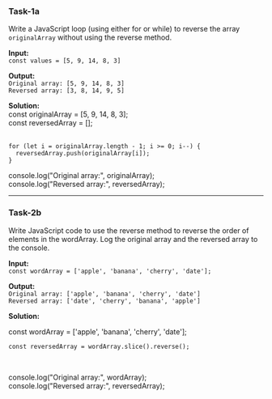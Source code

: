 ### Task-1a

Write a JavaScript loop (using either for or while) to reverse the array `originalArray` without using the reverse method.

**Input:**
<br>
`const values = [5, 9, 14, 8, 3]`

**Output:**
<br>
`Original array: [5, 9, 14, 8, 3]`
<br>
`Reversed array: [3, 8, 14, 9, 5]`

**Solution:**
<br>
const originalArray = [5, 9, 14, 8, 3];
<br>
const reversedArray = [];
<br>
<br>

    for (let i = originalArray.length - 1; i >= 0; i--) {
      reversedArray.push(originalArray[i]);
    }

console.log("Original array:", originalArray);
<br>
console.log("Reversed array:", reversedArray);

---

### Task-2b

Write JavaScript code to use the reverse method to reverse the order of elements in the wordArray. Log the original array and the reversed array to the console.

**Input:**
<br>
`const wordArray = ['apple', 'banana', 'cherry', 'date'];`

**Output:**
<br>
`Original array: ['apple', 'banana', 'cherry', 'date']`
<br>
`Reversed array: ['date', 'cherry', 'banana', 'apple']`

**Solution:**
<br>

const wordArray = ['apple', 'banana', 'cherry', 'date'];
<br>

    const reversedArray = wordArray.slice().reverse();

<br>

console.log("Original array:", wordArray);
<br>
console.log("Reversed array:", reversedArray);
